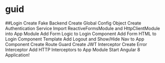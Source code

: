 # guid
##Login
Create Fake Backend
Create Global Config Object
Create Authentication Service
Import ReactiveFormsModule and HttpClientModule into App Module
Add Form Logic to Login Component
Add Form HTML to Login Component Template
Add Logout and Show/Hide Nav to App Component
Create Route Guard
Create JWT Interceptor
Create Error Interceptor
Add HTTP Interceptors to App Module
Start Angular 8 Application!

